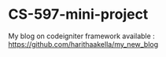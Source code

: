 # CS-597-mini-project

My blog on codeigniter framework available :
https://github.com/harithaakella/my_new_blog
